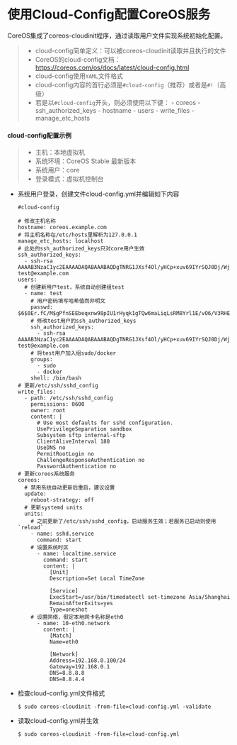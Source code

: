 使用Cloud-Config配置CoreOS服务
====

CoreOS集成了coreos-cloudinit程序，通过读取用户文件实现系统初始化配置。
> - cloud-config简单定义：可以被coreos-cloudinit读取并且执行的文件
> - CoreOS的cloud-config文档：https://coreos.com/os/docs/latest/cloud-config.html
> - cloud-config使用`YAML`文件格式
> - cloud-config内容的首行必须是`#cloud-config`（推荐）或者是`#!`（高级）
> - 若是以`#cloud-config`开头，则必须使用以下键：
    - coreos
    - ssh_authorized_keys
    - hostname
    - users
    - write_files
    - manage_etc_hosts
  
#### cloud-config配置示例
> - 主机：本地虚拟机
> - 系统环境：CoreOS Stable 最新版本
> - 系统用户：core
> - 登录模式：虚拟机控制台

  * 系统用户登录，创建文件cloud-config.yml并编辑如下内容
  
        #cloud-config
        
        # 修改主机名称
        hostname: coreos.example.com
        # 将主机名称在/etc/hosts里解析为127.0.0.1
        manage_etc_hosts: localhost
        # 此处的ssh_authorized_keys只对core用户生效
        ssh_authorized_keys:
          - ssh-rsa AAAAB3NzaC1yc2EAAAADAQABAAABAQDgTNRG1JXsf4Ol/yHCp+xuv69IYrSQJ0Dj/Wjnz7eho86mu+9gmyPZb5LZ5jXaIFlBoZrSVdwI2Z4Kbaf1nj5Ykhpqr4oJg7VzXOulPTmebB6CYsYuERJCcQpbsQkhKebNWJUzXYaVEhMR5UOfaHTm4XaENYKeYNqlQwqaBjYxF+qrqTHtlGFmkGioVnrcRLTqA8AmTtv43rVSPKNVpIsxnrboaVlUrEz2jx/sZDd4yg+jasxqN5L9RBwtiHm38k1/SxvjiGAuq95W/lQTQODpoumheHJvvYp/YDCMkWl8ke7z9+HkAoJ6bxcz9UssjPaAUfueHgyYqC4svB1UMr6b test@example.com
        users:
          # 创建新用户test，系统自动创建组test
          - name: test
            # 用户密码填写哈希值而非明文
            passwd: $6$0Er.fC/M$gPfnSEEbeqxnw98pIU1rHyqk1gTQw6maLiqLsRM8Yrl1E/vO6/V3RHEpJX9SiRTvl1nJCcwXUJBFsGtfsTlT51
            # 修改test用户的ssh_authorized_keys
            ssh_authorized_keys:
              - ssh-rsa AAAAB3NzaC1yc2EAAAADAQABAAABAQDgTNRG1JXsf4Ol/yHCp+xuv69IYrSQJ0Dj/Wjnz7eho86mu+9gmyPZb5LZ5jXaIFlBoZrSVdwI2Z4Kbaf1nj5Ykhpqr4oJg7VzXOulPTmebB6CYsYuERJCcQpbsQkhKebNWJUzXYaVEhMR5UOfaHTm4XaENYKeYNqlQwqaBjYxF+qrqTHtlGFmkGioVnrcRLTqA8AmTtv43rVSPKNVpIsxnrboaVlUrEz2jx/sZDd4yg+jasxqN5L9RBwtiHm38k1/SxvjiGAuq95W/lQTQODpoumheHJvvYp/YDCMkWl8ke7z9+HkAoJ6bxcz9UssjPaAUfueHgyYqC4svB1UMr6b test@example.com
            # 将test用户加入组sudo/docker
            groups:
              - sudo
              - docker
            shell: /bin/bash
        # 更新/etc/ssh/sshd_config
        write_files:
          - path: /etc/ssh/sshd_config
            permissions: 0600
            owner: root
            content: |
              # Use most defaults for sshd configuration.
              UsePrivilegeSeparation sandbox
              Subsystem sftp internal-sftp
              ClientAliveInterval 180
              UseDNS no
              PermitRootLogin no
              ChallengeResponseAuthentication no
              PasswordAuthentication no
        # 更新coreos系统服务
        coreos:
          # 禁用系统自动更新后重启，建议设置
          update:
            reboot-strategy: off
          # 更新systemd units
          units:
            # 之前更新了/etc/ssh/sshd_config，启动服务生效；若服务已启动则使用`reload`
            - name: sshd.service
              command: start
            # 设置系统时区
              - name: localtime.service
                command: start
                content: |
                  [Unit]
                  Description=Set Local TimeZone
          
                  [Service]
                  ExecStart=/usr/bin/timedatectl set-timezone Asia/Shanghai
                  RemainAfterExits=yes
                  Type=oneshot
            # 设置网络，假定本地网卡名称是eth0
              - name: 10-eth0.network
                content: |
                  [Match]
                  Name=eth0

                  [Network]
                  Address=192.168.0.100/24
                  Gateway=192.168.0.1
                  DNS=8.8.8.8
                  DNS=8.8.4.4
  
  * 检查cloud-config.yml文件格式
    
        $ sudo coreos-cloudinit -from-file=cloud-config.yml -validate
        
  * 读取cloud-config.yml并生效
  
        $ sudo coreos-cloudinit -from-file=cloud-config.yml
